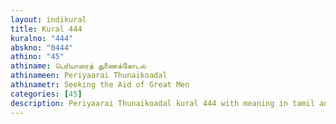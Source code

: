 ```yaml
---
layout: indikural
title: Kural 444
kuralno: "444"
abskno: "0444"
athino: "45"
athiname: பெரியாரைத் துணைக்கோடல்
athinameen: Periyaarai Thunaikoadal
athinametr: Seeking the Aid of Great Men
categories: [45]
description: Periyaarai Thunaikoadal kural 444 with meaning in tamil and english 
---
```


